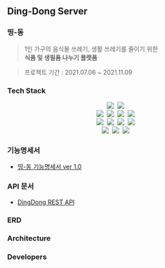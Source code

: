 ## Ding-Dong Server
### 띵-동
> 1인 가구의 음식물 쓰레기, 생활 쓰레기를 줄이기 위한  
> **식품 및 생필품 나누기 플랫폼**

> 프로젝트 기간 : 2021.07.06 ~ 2021.11.09

### Tech Stack
<p align="center">
  <img src="https://img.shields.io/badge/Java-v11-007396?style=flat-square&logo=Java&logoColor=white"/></a>&nbsp 
  <img src="https://img.shields.io/badge/Gradle-v7.1.1-007396?style=flat-square&logo=Gradle&logoColor=white"/></a>&nbsp 
  <br>
  <img src="https://img.shields.io/badge/SpringBoot-v2.5.3-6DB33F?style=flat-square&logo=SpringBoot&logoColor=white"/></a>&nbsp 
  <img src="https://img.shields.io/badge/SpringSecurity-6DB33F?style=flat-square&logoColor=white"/></a>&nbsp 
  <img src="https://img.shields.io/badge/SpringBatch-6DB33F?style=flat-square&logoColor=white"/></a>&nbsp 
  <img src="https://img.shields.io/badge/SpringDataJPA-6DB33F?style=flat-square&logoColor=white"/></a>&nbsp 
  <br>
  <img src="https://img.shields.io/badge/Mysql-E6B91E?style=flat-square&logo=MySql&logoColor=white"/></a>&nbsp 
  <img src="https://img.shields.io/badge/Redis Pub/Sub-E6B91E?style=flat-square&logo=Redis&logoColor=white"/></a>&nbsp 
  <img src="https://img.shields.io/badge/Websocket-E6B91E?style=flat-square&logoColor=white"/></a>&nbsp
  <img src="https://img.shields.io/badge/JWT-E6B91E?style=flat-square&logoColor=white"/></a>&nbsp
  <br>
  <img src="https://img.shields.io/badge/AWS EC2-232F3E?style=flat-square&logo=AmazonAWS&logoColor=white"/></a>&nbsp 
  <img src="https://img.shields.io/badge/AWS RDS-232F3E?style=flat-square&logo=AmazonAWS&logoColor=white"/></a>&nbsp 
  <img src="https://img.shields.io/badge/AWS S3-232F3E?style=flat-square&logo=AmazonAWS&logoColor=white"/></a>&nbsp 
</p>

### 기능명세서
- [띵-동 기능명세서 ver 1.0](https://github.com/Team-Dingdong/dingdong-server/wiki/%EB%9D%B5-%EB%8F%99-%EA%B8%B0%EB%8A%A5%EB%AA%85%EC%84%B8%EC%84%9C-ver-1.0)

### API 문서
- [DingDong REST API](http://3.38.61.13:8080/docs/api-doc.html)

### ERD
### Architecture
### Developers
